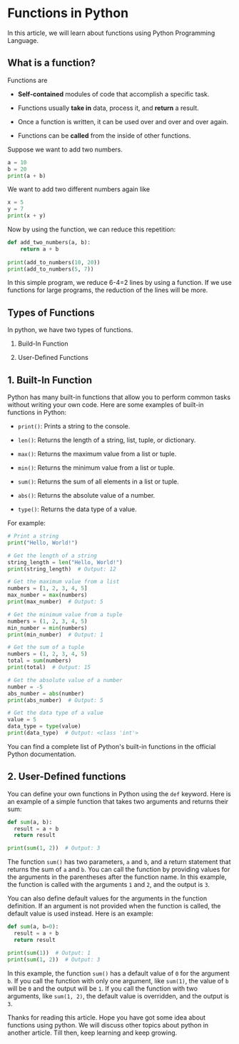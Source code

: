 # Functions in Python

In this article, we will learn about functions using Python Programming Language.

## What is a function?

Functions are

* **Self-contained** modules of code that accomplish a specific task.
    
* Functions usually **take in** data, process it, and **return** a result.
    
* Once a function is written, it can be used over and over and over again.
    
* Functions can be **called** from the inside of other functions.
    

Suppose we want to add two numbers.

```python
a = 10
b = 20
print(a + b)
```

We want to add two different numbers again like

```python
x = 5
y = 7
print(x + y)
```

Now by using the function, we can reduce this repetition:

```python
def add_two_numbers(a, b):
	return a + b
	
print(add_to_numbers(10, 20))
print(add_to_numbers(5, 7))
```

In this simple program, we reduce 6-4=2 lines by using a function. If we use functions for large programs, the reduction of the lines will be more.

## Types of Functions

In python, we have two types of functions.

1. Build-In Function
    
2. User-Defined Functions
    

## 1\. Built-In Function

Python has many built-in functions that allow you to perform common tasks without writing your own code. Here are some examples of built-in functions in Python:

* `print()`: Prints a string to the console.
    
* `len()`: Returns the length of a string, list, tuple, or dictionary.
    
* `max()`: Returns the maximum value from a list or tuple.
    
* `min()`: Returns the minimum value from a list or tuple.
    
* `sum()`: Returns the sum of all elements in a list or tuple.
    
* `abs()`: Returns the absolute value of a number.
    
* `type()`: Returns the data type of a value.
    

For example:

```python
# Print a string
print("Hello, World!")

# Get the length of a string
string_length = len("Hello, World!")
print(string_length)  # Output: 12

# Get the maximum value from a list
numbers = [1, 2, 3, 4, 5]
max_number = max(numbers)
print(max_number)  # Output: 5

# Get the minimum value from a tuple
numbers = (1, 2, 3, 4, 5)
min_number = min(numbers)
print(min_number)  # Output: 1

# Get the sum of a tuple
numbers = (1, 2, 3, 4, 5)
total = sum(numbers)
print(total)  # Output: 15

# Get the absolute value of a number
number = -5
abs_number = abs(number)
print(abs_number)  # Output: 5

# Get the data type of a value
value = 5
data_type = type(value)
print(data_type)  # Output: <class 'int'>
```

You can find a complete list of Python's built-in functions in the official Python documentation.

## 2\. User-Defined functions

You can define your own functions in Python using the `def` keyword. Here is an example of a simple function that takes two arguments and returns their sum:

```python
def sum(a, b):
  result = a + b
  return result

print(sum(1, 2))  # Output: 3
```

The function `sum()` has two parameters, `a` and `b`, and a return statement that returns the sum of `a` and `b`. You can call the function by providing values for the arguments in the parentheses after the function name. In this example, the function is called with the arguments `1` and `2`, and the output is `3`.

You can also define default values for the arguments in the function definition. If an argument is not provided when the function is called, the default value is used instead. Here is an example:

```python
def sum(a, b=0):
  result = a + b
  return result

print(sum(1))  # Output: 1
print(sum(1, 2))  # Output: 3
```

In this example, the function `sum()` has a default value of `0` for the argument `b`. If you call the function with only one argument, like `sum(1)`, the value of `b` will be `0` and the output will be `1`. If you call the function with two arguments, like `sum(1, 2)`, the default value is overridden, and the output is `3`.

Thanks for reading this article. Hope you have got some idea about functions using python. We will discuss other topics about python in another article. Till then, keep learning and keep growing.